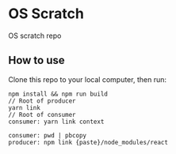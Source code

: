 # OS Scratch

OS scratch repo

## How to use

Clone this repo to your local computer, then run:

```
npm install && npm run build
// Root of producer
yarn link
// Root of consumer
consumer: yarn link context

consumer: pwd | pbcopy
producer: npm link {paste}/node_modules/react
```
